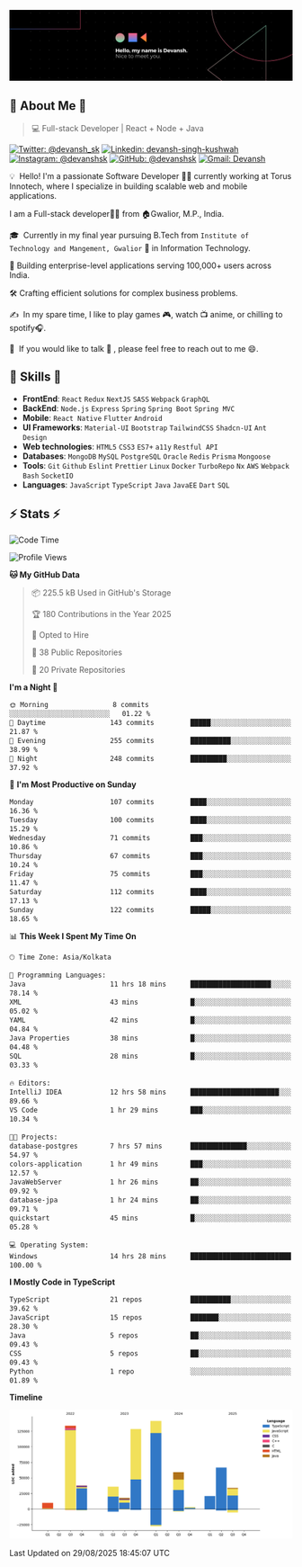 ![Banner](./Devansh%20Singh%20Banner.png)

## 👋 About Me 👋

> 💻 Full-stack Developer | React + Node + Java

[![Twitter: @devansh_sk](https://img.shields.io/twitter/follow/devansh_sk?style=social)](https://twitter.com/devansh_sk)
[![Linkedin: devansh-singh-kushwah](https://img.shields.io/badge/-Devansh%20Singh%20Kushwah-blue?style=flat-square&logo=Linkedin&logoColor=white&link=https://www.linkedin.com/in/devanshsk/)](https://www.linkedin.com/in/devanshsk/)
[![Instagram: @devanshsk](https://img.shields.io/badge/-devanshsk-E4405F?style=flat-square&logo=instagram&logoColor=white)](https://instagram.com/devanshsk)
[![GitHub: @devanshsk](https://img.shields.io/github/followers/devanshsk?label=follow&style=social)](https://github.com/devanshsk)
[![Gmail: Devansh](https://img.shields.io/badge/Gmail-D14836?style=flat-square&logo=gmail&logoColor=white)](mailto:work.devanshsk@gmail.com)

💡 &nbsp;Hello! I'm a passionate Software Developer 🧑‍💻 currently working at Torus Innotech, where I specialize in building scalable web and mobile applications.

I am a Full-stack developer🧑‍💻 from 🏠Gwalior, M.P., India.

🎓 &nbsp;Currently in my final year pursuing B.Tech from `Institute of Technology and Mangement, Gwalior` 🏫 in Information Technology.

💼 Building enterprise-level applications serving 100,000+ users across India.

🛠️ Crafting efficient solutions for complex business problems.

✍️ &nbsp;In my spare time, I like to play games 🎮, watch 📺 anime, or chilling to spotify🎧.

💬 &nbsp;If you would like to talk 👋 , please feel free to reach out to me 😄.

##  🎉 Skills  🎉
- **FrontEnd**: `React` `Redux` `NextJS` `SASS` `Webpack` `GraphQL`
- **BackEnd**: `Node.js` `Express` `Spring` `Spring Boot` `Spring MVC`
- **Mobile**: `React Native` `Flutter` `Android` 
- **UI Frameworks**: `Material-UI` `Bootstrap` `TailwindCSS` `Shadcn-UI` `Ant Design`
- **Web technologies**: `HTML5` `CSS3` `ES7+` `a11y` `Restful API` 
- **Databases**: `MongoDB` `MySQL` `PostgreSQL` `Oracle` `Redis` `Prisma` `Mongoose`
- **Tools**: `Git` `Github` `Eslint` `Prettier` `Linux` `Docker` `TurboRepo` `Nx` `AWS` `Webpack` `Bash` `SocketIO`
- **Languages**: `JavaScript` `TypeScript` `Java` `JavaEE` `Dart` `SQL`

## ⚡ Stats ⚡
<!--START_SECTION:waka-->
![Code Time](http://img.shields.io/badge/Code%20Time-582%20hrs%2044%20mins-blue)

![Profile Views](http://img.shields.io/badge/Profile%20Views-0-blue)

**🐱 My GitHub Data** 

> 📦 225.5 kB Used in GitHub's Storage 
 > 
> 🏆 180 Contributions in the Year 2025
 > 
> 💼 Opted to Hire
 > 
> 📜 38 Public Repositories 
 > 
> 🔑 20 Private Repositories 
 > 
**I'm a Night 🦉** 

```text
🌞 Morning                8 commits           ░░░░░░░░░░░░░░░░░░░░░░░░░   01.22 % 
🌆 Daytime                143 commits         █████░░░░░░░░░░░░░░░░░░░░   21.87 % 
🌃 Evening                255 commits         ██████████░░░░░░░░░░░░░░░   38.99 % 
🌙 Night                  248 commits         █████████░░░░░░░░░░░░░░░░   37.92 % 
```
📅 **I'm Most Productive on Sunday** 

```text
Monday                   107 commits         ████░░░░░░░░░░░░░░░░░░░░░   16.36 % 
Tuesday                  100 commits         ████░░░░░░░░░░░░░░░░░░░░░   15.29 % 
Wednesday                71 commits          ███░░░░░░░░░░░░░░░░░░░░░░   10.86 % 
Thursday                 67 commits          ███░░░░░░░░░░░░░░░░░░░░░░   10.24 % 
Friday                   75 commits          ███░░░░░░░░░░░░░░░░░░░░░░   11.47 % 
Saturday                 112 commits         ████░░░░░░░░░░░░░░░░░░░░░   17.13 % 
Sunday                   122 commits         █████░░░░░░░░░░░░░░░░░░░░   18.65 % 
```


📊 **This Week I Spent My Time On** 

```text
🕑︎ Time Zone: Asia/Kolkata

💬 Programming Languages: 
Java                     11 hrs 18 mins      ████████████████████░░░░░   78.14 % 
XML                      43 mins             █░░░░░░░░░░░░░░░░░░░░░░░░   05.02 % 
YAML                     42 mins             █░░░░░░░░░░░░░░░░░░░░░░░░   04.84 % 
Java Properties          38 mins             █░░░░░░░░░░░░░░░░░░░░░░░░   04.48 % 
SQL                      28 mins             █░░░░░░░░░░░░░░░░░░░░░░░░   03.33 % 

🔥 Editors: 
IntelliJ IDEA            12 hrs 58 mins      ██████████████████████░░░   89.66 % 
VS Code                  1 hr 29 mins        ███░░░░░░░░░░░░░░░░░░░░░░   10.34 % 

🐱‍💻 Projects: 
database-postgres        7 hrs 57 mins       ██████████████░░░░░░░░░░░   54.97 % 
colors-application       1 hr 49 mins        ███░░░░░░░░░░░░░░░░░░░░░░   12.57 % 
JavaWebServer            1 hr 26 mins        ██░░░░░░░░░░░░░░░░░░░░░░░   09.92 % 
database-jpa             1 hr 24 mins        ██░░░░░░░░░░░░░░░░░░░░░░░   09.71 % 
quickstart               45 mins             █░░░░░░░░░░░░░░░░░░░░░░░░   05.28 % 

💻 Operating System: 
Windows                  14 hrs 28 mins      █████████████████████████   100.00 % 
```

**I Mostly Code in TypeScript** 

```text
TypeScript               21 repos            ██████████░░░░░░░░░░░░░░░   39.62 % 
JavaScript               15 repos            ███████░░░░░░░░░░░░░░░░░░   28.30 % 
Java                     5 repos             ██░░░░░░░░░░░░░░░░░░░░░░░   09.43 % 
CSS                      5 repos             ██░░░░░░░░░░░░░░░░░░░░░░░   09.43 % 
Python                   1 repo              ░░░░░░░░░░░░░░░░░░░░░░░░░   01.89 % 
```



**Timeline**

![Lines of Code chart](https://raw.githubusercontent.com/DevanshSK/DevanshSK/main/assets/bar_graph.png)


 Last Updated on 29/08/2025 18:45:07 UTC
<!--END_SECTION:waka-->
